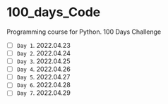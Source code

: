 # 100_days_Code

Programming course for Python. 100 Days Challenge

-   [ ] `Day 1`. 2022.04.23
-   [ ] `Day 2`. 2022.04.24
-   [ ] `Day 3`. 2022.04.25
-   [ ] `Day 4`. 2022.04.26
-   [ ] `Day 5`. 2022.04.27
-   [ ] `Day 6`. 2022.04.28
-   [ ] `Day 7`. 2022.04.29
